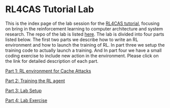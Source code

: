 # RL4CAS Tutorial Lab

This is the index page of the lab session for the [RL4CAS tutorial](https://rl4cas.github.io), focusing on bring in the reinforcement learning to computer architecture and system research. 
The repo of the lab is listed [here](https://github.com/rl4cas/lab).
The lab is divided into four parts listed below. The first two parts we describe how to write an RL environment and how to launch the training of RL. In part three we setup the training code to actually launch a training. And In part four we have a small coding exercise to include new action in the environment. Please click on the link for detailed description of each part.


[Part 1: RL environment for Cache Attacks](lab/part1.md)

[Part 2: Training the RL agent](lab/part2.md)

[Part 3: Lab Setup](lab/part3.md)

[Part 4: Lab Exercise](lab/part4.md)
